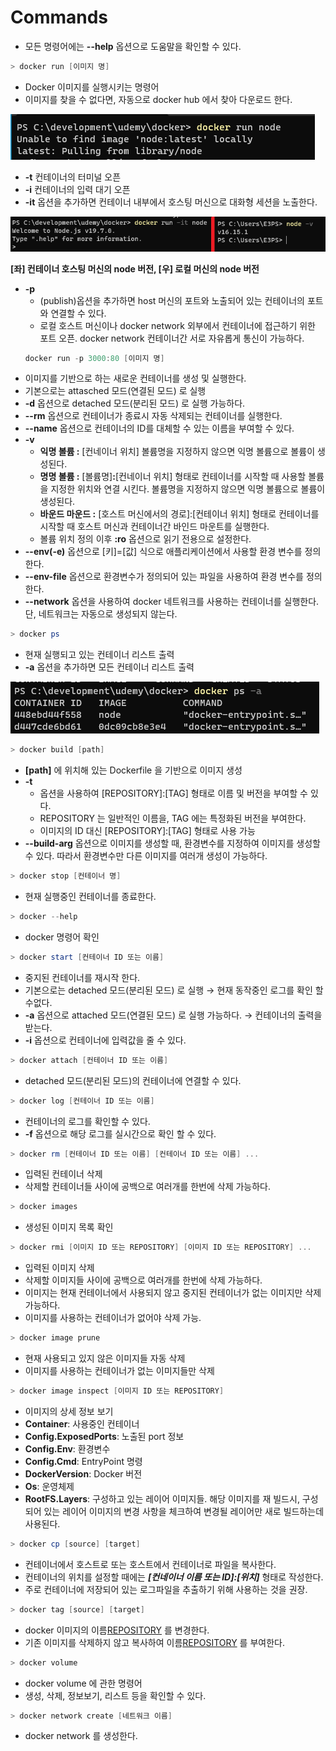 # Commands

- 모든 명령어에는 **--help** 옵션으로 도움말을 확인할 수 있다.

```powershell
> docker run [이미지 명]
```

- Docker 이미지를 실행시키는 명령어
- 이미지를 찾을 수 없다면, 자동으로 docker hub 에서 찾아 다운로드 한다.

![Untitled](Commands%20ced7e063b296408d9d66b67e2a842306/Untitled.png)

- **-t** 컨테이너의 터미널 오픈
- **-i** 컨테이너의 입력 대기 오픈
- **-it** 옵션을 추가하면 컨테이너 내부에서 호스팅 머신으로 대화형 세션을 노출한다.

![**[좌] 컨테이너 호스팅 머신의 node 버전, [우] 로컬 머신의 node 버전**](Commands%20ced7e063b296408d9d66b67e2a842306/Untitled%201.png)

**[좌] 컨테이너 호스팅 머신의 node 버전, [우] 로컬 머신의 node 버전**

- **-p**
  - (publish)옵션을 추가하면 host 머신의 포트와 노출되어 있는 컨테이너의 포트와 연결할 수 있다.
  - 로컬 호스트 머신이나 docker network 외부에서 컨테이너에 접근하기 위한 포트 오픈. docker network 컨테이너간 서로 자유롭게 통신이 가능하다.
  ```powershell
  docker run -p 3000:80 [이미지 명]
  ```
- 이미지를 기반으로 하는 새로운 컨테이너를 생성 및 실행한다.
- 기본으로는 attasched 모드(연결된 모드) 로 실행
- **-d** 옵션으로 detached 모드(분리된 모드) 로 실행 가능하다.
- **--rm** 옵션으로 컨테이너가 종료시 자동 삭제되는 컨테이너를 실행한다.
- **--name** 옵션으로 컨테이너의 ID를 대체할 수 있는 이름을 부여할 수 있다.
- **-v**
  - **익명 볼륨 :** [컨네이너 위치] 볼륨명을 지정하지 않으면 익명 볼륨으로 볼륨이 생성된다.
  - **명명 볼륨 :** [볼륨명]**:**[컨네이너 위치] 형태로 컨테이너를 시작할 때 사용할 볼륨을 지정한 위치와 연결 시킨다. 볼륨명을 지정하지 않으면 익명 볼륨으로 볼륨이 생성된다.
  - **바운드 마운드 :** [호스트 머신에서의 경로]:[컨테이너 위치] 형태로 컨테이너를 시작할 때 호스트 머신과 컨테이너간 바인드 마운트를 실행한다.
  - 볼륨 위치 정의 이후 **:ro** 옵션으로 읽기 전용으로 설정한다.
- **--env(-e)** 옵션으로 [키]=[값] 식으로 애플리케이션에서 사용할 환경 변수를 정의한다.
- **--env-file** 옵션으로 환경변수가 정의되어 있는 파일을 사용하여 환경 변수를 정의한다.
- **--network** 옵션을 사용하여 docker 네트워크를 사용하는 컨테이너를 실행한다. 단, 네트워크는 자동으로 생성되지 않는다.

```powershell
> docker ps
```

- 현재 실행되고 있는 컨테이너 리스트 출력
- **-a** 옵션을 추가하면 모든 컨테이너 리스트 출력

![Untitled](Commands%20ced7e063b296408d9d66b67e2a842306/Untitled%202.png)

```powershell
> docker build [path]
```

- **[path]** 에 위치해 있는 Dockerfile 을 기반으로 이미지 생성
- **-t**
  - 옵션을 사용하여 [REPOSITORY]:[TAG] 형태로 이름 및 버전을 부여할 수 있다.
  - REPOSITORY 는 일반적인 이름을, TAG 에는 특정화된 버전을 부여한다.
  - 이미지의 ID 대신 [REPOSITORY]:[TAG] 형태로 사용 가능
- **--build-arg** 옵션으로 이미지를 생성할 때, 환경변수를 지정하여 이미지를 생성할 수 있다. 따라서 환경변수만 다른 이미지를 여러개 생성이 가능하다.

```powershell
> docker stop [컨테이너 명]
```

- 현재 실행중인 컨테이너를 종료한다.

```powershell
> docker --help
```

- docker 명령어 확인

```powershell
> docker start [컨테이너 ID 또는 이름]
```

- 중지된 컨테이너를 재시작 한다.
- 기본으로는 detached 모드(분리된 모드) 로 실행 → 현재 동작중인 로그를 확인 할 수없다.
- **-a** 옵션으로 attached 모드(연결된 모드) 로 실행 가능하다. → 컨테이너의 출력을 받는다.
- **-i** 옵션으로 컨테이너에 입력값을 줄 수 있다.

```powershell
> docker attach [컨테이너 ID 또는 이름]
```

- detached 모드(분리된 모드)의 컨테이너에 연결할 수 있다.

```powershell
> docker log [컨테이너 ID 또는 이름]
```

- 컨테이너의 로그를 확인할 수 있다.
- **-f** 옵션으로 해당 로그를 실시간으로 확인 할 수 있다.

```powershell
> docker rm [컨테이너 ID 또는 이름] [컨테이너 ID 또는 이름] ...
```

- 입력된 컨테이너 삭제
- 삭제할 컨테이너들 사이에 공백으로 여러개를 한번에 삭제 가능하다.

```powershell
> docker images
```

- 생성된 이미지 목록 확인

```powershell
> docker rmi [이미지 ID 또는 REPOSITORY] [이미지 ID 또는 REPOSITORY] ...
```

- 입력된 이미지 삭제
- 삭제할 이미지들 사이에 공백으로 여러개를 한번에 삭제 가능하다.
- 이미지는 현재 컨테이너에서 사용되지 않고 중지된 컨테이너가 없는 이미지만 삭제 가능하다.
- 이미지를 사용하는 컨테이너가 없어야 삭제 가능.

```powershell
> docker image prune
```

- 현재 사용되고 있지 않은 이미지들 자동 삭제
- 이미지를 사용하는 컨테이너가 없는 이미지들만 삭제

```powershell
> docker image inspect [이미지 ID 또는 REPOSITORY]
```

- 이미지의 상세 정보 보기
- **Container**: 사용중인 컨테이너
- **Config.ExposedPorts**: 노출된 port 정보
- **Config.Env**: 환경변수
- **Config.Cmd**: EntryPoint 명령
- **DockerVersion**: Docker 버전
- **Os**: 운영체제
- **RootFS.Layers**: 구성하고 있는 레이어 이미지들. 해당 이미지를 재 빌드시, 구성되어 있는 레이어 이미지의 변경 사항을 체크하여 변경될 레이어만 새로 빌드하는데 사용된다.

```powershell
> docker cp [source] [target]
```

- 컨테이너에서 호스트로 또는 호스트에서 컨테이너로 파일을 복사한다.
- 컨테이너의 위치를 설정할 때에는 **_[컨네이너 이름 또는 ID]:[위치]_** 형태로 작성한다.
- 주로 컨테이너에 저장되어 있는 로그파일을 추출하기 위해 사용하는 것을 권장.

```powershell
> docker tag [source] [target]
```

- docker 이미지의 이름[REPOSITORY](:태그[TAG]) 를 변경한다.
- 기존 이미지를 삭제하지 않고 복사하여 이름[REPOSITORY](:태그[TAG]) 를 부여한다.

```powershell
> docker volume
```

- docker volume 에 관한 명령어
- 생성, 삭제, 정보보기, 리스트 등을 확인할 수 있다.

```powershell
> docker network create [네트워크 이름]
```

- docker network 를 생성한다.
